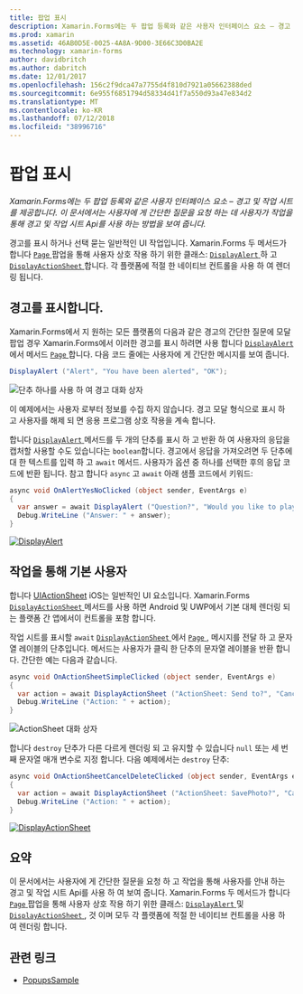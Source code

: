 ```yaml
---
title: 팝업 표시
description: Xamarin.Forms에는 두 팝업 등록와 같은 사용자 인터페이스 요소 – 경고 및 작업 시트를 제공합니다. 이 문서에서는 사용자에 게 간단한 질문을 요청 하는 데 사용자가 작업을 통해 경고 및 작업 시트 Api를 사용 하는 방법을 보여 줍니다.
ms.prod: xamarin
ms.assetid: 46AB0D5E-0025-4A8A-9D00-3E66C3D0BA2E
ms.technology: xamarin-forms
author: davidbritch
ms.author: dabritch
ms.date: 12/01/2017
ms.openlocfilehash: 156c2f9dca47a7755d4f810d7921a05662388ded
ms.sourcegitcommit: 6e955f6851794d58334d41f7a550d93a47e834d2
ms.translationtype: MT
ms.contentlocale: ko-KR
ms.lasthandoff: 07/12/2018
ms.locfileid: "38996716"
---
```

# <a name="displaying-pop-ups"></a>팝업 표시

_Xamarin.Forms에는 두 팝업 등록와 같은 사용자 인터페이스 요소 – 경고 및 작업 시트를 제공합니다. 이 문서에서는 사용자에 게 간단한 질문을 요청 하는 데 사용자가 작업을 통해 경고 및 작업 시트 Api를 사용 하는 방법을 보여 줍니다._

경고를 표시 하거나 선택 묻는 일반적인 UI 작업입니다. Xamarin.Forms 두 메서드가 합니다 [ `Page` ](xref:Xamarin.Forms.Page) 팝업을 통해 사용자 상호 작용 하기 위한 클래스: [ `DisplayAlert` ](xref:Xamarin.Forms.Page.DisplayAlert*) 하 고 [ `DisplayActionSheet` ](xref:Xamarin.Forms.Page.DisplayActionSheet*)합니다. 각 플랫폼에 적절 한 네이티브 컨트롤을 사용 하 여 렌더링 됩니다.

## <a name="displaying-an-alert"></a>경고를 표시합니다.

Xamarin.Forms에서 지 원하는 모든 플랫폼의 다음과 같은 경고의 간단한 질문에 모달 팝업 경우 Xamarin.Forms에서 이러한 경고를 표시 하려면 사용 합니다 [ `DisplayAlert` ](xref:Xamarin.Forms.Page.DisplayAlert*) 에서 메서드 [ `Page` ](xref:Xamarin.Forms.Page)합니다. 다음 코드 줄에는 사용자에 게 간단한 메시지를 보여 줍니다.

```csharp
DisplayAlert ("Alert", "You have been alerted", "OK");
```

![](pop-ups-images/alert.png "단추 하나를 사용 하 여 경고 대화 상자")

이 예제에서는 사용자 로부터 정보를 수집 하지 않습니다. 경고 모달 형식으로 표시 하 고 사용자를 해제 되 면 응용 프로그램 상호 작용을 계속 합니다.

합니다 [ `DisplayAlert` ](xref:Xamarin.Forms.Page.DisplayAlert*) 메서드를 두 개의 단추를 표시 하 고 반환 하 여 사용자의 응답을 캡처할 사용할 수도 있습니다는 `boolean`합니다. 경고에서 응답을 가져오려면 두 단추에 대 한 텍스트를 입력 하 고 `await` 메서드. 사용자가 옵션 중 하나를 선택한 후의 응답 코드에 반환 됩니다. 참고 합니다 `async` 고 `await` 아래 샘플 코드에서 키워드:

```csharp
async void OnAlertYesNoClicked (object sender, EventArgs e)
{
  var answer = await DisplayAlert ("Question?", "Would you like to play a game", "Yes", "No");
  Debug.WriteLine ("Answer: " + answer);
}
```

[![DisplayAlert](pop-ups-images/alert2-sml.png "경고 두 개의 단추를 사용 하 여 대화 상자")](pop-ups-images/alert2.png#lightbox "경고 두 개의 단추를 사용 하 여 대화 상자")

## <a name="guiding-users-through-tasks"></a>작업을 통해 기본 사용자

합니다 [UIActionSheet](https://developer.apple.com/library/ios/documentation/uikit/reference/uiactionsheet_class/Reference/Reference.html) iOS는 일반적인 UI 요소입니다. Xamarin.Forms [ `DisplayActionSheet` ](xref:Xamarin.Forms.Page.DisplayActionSheet*) 메서드를 사용 하면 Android 및 UWP에서 기본 대체 렌더링 되는 플랫폼 간 앱에서이 컨트롤을 포함 합니다.

작업 시트를 표시할 `await` [ `DisplayActionSheet` ](xref:Xamarin.Forms.Page.DisplayActionSheet*) 에서 [ `Page` ](xref:Xamarin.Forms.Page), 메시지를 전달 하 고 문자열 레이블의 단추입니다. 메서드는 사용자가 클릭 한 단추의 문자열 레이블을 반환 합니다. 간단한 예는 다음과 같습니다.

```csharp
async void OnActionSheetSimpleClicked (object sender, EventArgs e)
{
  var action = await DisplayActionSheet ("ActionSheet: Send to?", "Cancel", null, "Email", "Twitter", "Facebook");
  Debug.WriteLine ("Action: " + action);
}
```

![](pop-ups-images/action.png "ActionSheet 대화 상자")

합니다 `destroy` 단추가 다른 다르게 렌더링 되 고 유지할 수 있습니다 `null` 또는 세 번째 문자열 매개 변수로 지정 합니다. 다음 예제에서는 `destroy` 단추:

```csharp
async void OnActionSheetCancelDeleteClicked (object sender, EventArgs e)
{
  var action = await DisplayActionSheet ("ActionSheet: SavePhoto?", "Cancel", "Delete", "Photo Roll", "Email");
  Debug.WriteLine ("Action: " + action);
}
```

[![DisplayActionSheet](pop-ups-images/action2-sml.png "Destroy 단추를 사용 하 여 작업 시트 대화 상자")](pop-ups-images/action2.png#lightbox "Destroy 단추를 사용 하 여 작업 시트 대화 상자")

## <a name="summary"></a>요약

이 문서에서는 사용자에 게 간단한 질문을 요청 하 고 작업을 통해 사용자를 안내 하는 경고 및 작업 시트 Api를 사용 하 여 보여 줍니다. Xamarin.Forms 두 메서드가 합니다 [ `Page` ](xref:Xamarin.Forms.Page) 팝업을 통해 사용자 상호 작용 하기 위한 클래스: [ `DisplayAlert` ](xref:Xamarin.Forms.Page.DisplayAlert*) 및 [ `DisplayActionSheet` ](xref:Xamarin.Forms.Page.DisplayActionSheet*), 것 이며 모두 각 플랫폼에 적절 한 네이티브 컨트롤을 사용 하 여 렌더링 합니다.



## <a name="related-links"></a>관련 링크

- [PopupsSample](https://developer.xamarin.com/samples/xamarin-forms/Navigation/Pop-ups/)
